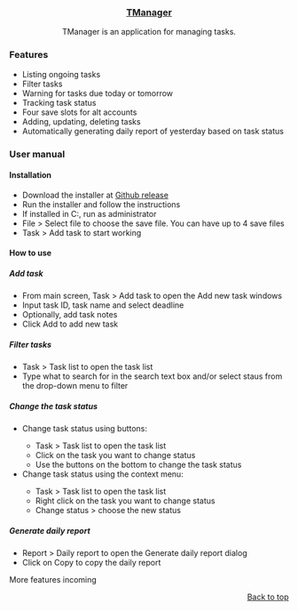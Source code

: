 <div id = "top" align="center">
  <a href="https://github.com/sera-ch/TManager/">
    <h3 align="center">TManager</h3>
  </a>

  <p align="center">
    TManager is an application for managing tasks.
  </p>
</div>
<div>
  <h3>Features</h3>
  <ul>
    <li>Listing ongoing tasks</li>
    <li>Filter tasks</li>
    <li>Warning for tasks due today or tomorrow</li>
    <li>Tracking task status</li>
    <li>Four save slots for alt accounts</li>
    <li>Adding, updating, deleting tasks</li>
    <li>Automatically generating daily report of yesterday based on task status</li>
  </ul>
</div>
<div>
  <h3>User manual</h3>
  <h4>Installation</h4>
  <ul>
    <li>Download the installer at <a href = "https://github.com/sera-ch/TManager/releases">Github release</a></li>
    <li>Run the installer and follow the instructions</li>
    <li>If installed in C:, run as administrator</li>
    <li>File > Select file to choose the save file. You can have up to 4 save files</li>
    <li>Task > Add task to start working</li>
  </ul>
  <h4>How to use</h4>
  <h5>Add task</h5>
  <ul>
    <li>From main screen, Task > Add task to open the Add new task windows</li>
    <li>Input task ID, task name and select deadline</li>
    <li>Optionally, add task notes</li>
    <li>Click Add to add new task</li>
  </ul>
  <h5>Filter tasks</h5>
  <ul>
    <li>Task > Task list to open the task list</li>
    <li>Type what to search for in the search text box and/or select staus from the drop-down menu to filter</li>
  </ul>
  <h5>Change the task status</h5>
  <ul>
    <li>Change task status using buttons:</li>
    <ul>
      <li>Task > Task list to open the task list</li>
      <li>Click on the task you want to change status</li>
      <li>Use the buttons on the bottom to change the task status</li>
    </ul>
    <li>Change task status using the context menu:</li>
    <ul>
      <li>Task > Task list to open the task list</li>
      <li>Right click on the task you want to change status</li>
      <li>Change status > choose the new status</li>
    </ul>
  </ul>
  <h5>Generate daily report</h5>
  <ul>
    <li>Report > Daily report to open the Generate daily report dialog</li>
    <li>Click on Copy to copy the daily report</li>
  </ul>
  More features incoming
  <p align = "right">
    <a href = "#top">
      Back to top
    </a>
  </p>
</div>
